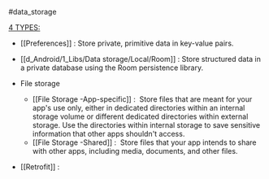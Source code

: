 #data_storage

 [4 TYPES:](https://developer.android.com/training/data-storage) 

-   [[Preferences]] : Store private, primitive data in key-value pairs.

-   [[d_Android/1_Libs/Data storage/Local/Room]] : Store structured data in a private database using the Room persistence library.

-   File storage
	- [[File Storage -App-specific]] : 
		Store files that are meant for your app's use only, 
		either in dedicated directories within an internal storage volume 
		or different dedicated directories within external storage. 
		Use the directories within internal storage to save sensitive information that other apps shouldn't access.
	-   [[File Storage -Shared]] : 
		Store files that your app intends to share with other apps, including media, documents, and other files.

-   [[Retrofit]] : 